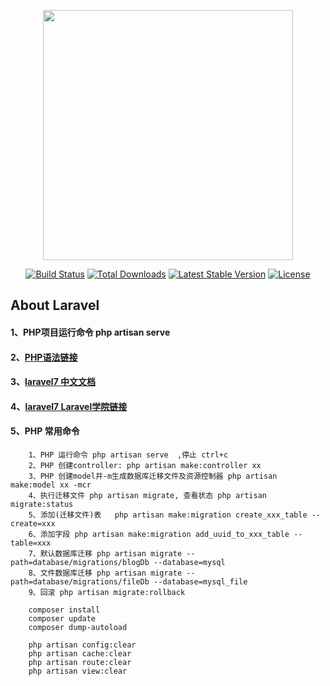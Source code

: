 <p align="center"><a href="https://laravel.com" target="_blank"><img src="https://raw.githubusercontent.com/laravel/art/master/logo-lockup/5%20SVG/2%20CMYK/1%20Full%20Color/laravel-logolockup-cmyk-red.svg" width="400"></a></p>

<p align="center">
<a href="https://travis-ci.org/laravel/framework"><img src="https://travis-ci.org/laravel/framework.svg" alt="Build Status"></a>
<a href="https://packagist.org/packages/laravel/framework"><img src="https://poser.pugx.org/laravel/framework/d/total.svg" alt="Total Downloads"></a>
<a href="https://packagist.org/packages/laravel/framework"><img src="https://poser.pugx.org/laravel/framework/v/stable.svg" alt="Latest Stable Version"></a>
<a href="https://packagist.org/packages/laravel/framework"><img src="https://poser.pugx.org/laravel/framework/license.svg" alt="License"></a>
</p>

## About Laravel

#### 1、PHP项目运行命令 php artisan serve
#### 2、[PHP语法链接](https://www.runoob.com/php/php-tutorial.html)
#### 3、[laravel7 中文文档](https://learnku.com/docs/laravel/7.x/installation/7447)
#### 4、[laravel7 Laravel学院链接](https://learnku.com/docs/laravel/7.x/installation/7447)

#### 5、PHP 常用命令
```
    1、PHP 运行命令 php artisan serve  ,停止 ctrl+c
    2、PHP 创建controller: php artisan make:controller xx
    3、PHP 创建model并-m生成数据库迁移文件及资源控制器 php artisan make:model xx -mcr
    4、执行迁移文件 php artisan migrate, 查看状态 php artisan migrate:status
    5、添加(迁移文件)表   php artisan make:migration create_xxx_table --create=xxx
    6、添加字段 php artisan make:migration add_uuid_to_xxx_table --table=xxx
    7、默认数据库迁移 php artisan migrate --path=database/migrations/blogDb --database=mysql
    8、文件数据库迁移 php artisan migrate --path=database/migrations/fileDb --database=mysql_file
    9、回滚 php artisan migrate:rollback

    composer install
    composer update
    composer dump-autoload

    php artisan config:clear
    php artisan cache:clear
    php artisan route:clear
    php artisan view:clear
    

```
    
